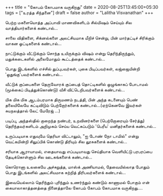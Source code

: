 +++
title = "கோபம் கோபமாக வருகிறது"
date = 2020-08-25T13:45:00+05:30
tags = ["உரத்த சிந்தனை"]
draft = false
author = "Lalitha Visvanathan"
+++

பெற்ற மகளையொத்த அப்பாவி மாணவிகளிடம் சில்மிஷம் செய்யும் சில வாத்தியார்களைக் கண்டால்...

சாலை விதிகளை, சிக்னல்களை அலட்சியமாக மீறிச் சென்று, பின் மார்தட்டிச் சிரிக்கும் வாகன ஓட்டிகளைக் கண்டால்...

நாட்டுக்கும் வீட்டுக்கும் சொந்த உயிருக்கும் விஷம்  என்று தெரிந்திருந்தும், மதுக்கடைகளில் அலைமோதும் கூட்டத்தைக் கண்டால்...

பொது இடங்களில் எச்சில் துப்புபவர்கள், புகை பிடிப்பவர்கள், லஜ்ஜையின்றி 'ஒதுங்கு'பவர்களைக் கண்டால்...

வீட்டுக் குப்பைகளை தெருவோரக் குப்பைத் தொட்டிகளில் ஒழுங்காகப் போடாமல் (மூக்கைப் பிடித்துக்கொண்டு) வீசி விட்டெறிபவர்களைக் கண்டால்...

மிக மிக மிக ஆடம்பரமாக திருமணம் நடத்தி, பின் அந்த கடனையும் பெண் தலையிலேயே கட்டிவிடும் பெற்றோர்களைக் கண்டால்…(ஏற்கெனவே இவர்கள் சுயநலத்தால் லேட் மேரேஜ் …)

படிப்பு, அந்தஸ்தில்  குறைந்த நண்பர், உறவினர்களை (பெற்றோரையும் சேர்த்து)  தெரிந்தவர்களிடம் அறிமுகம் செய்ய வெட்கப்படும் 'பெரீய' மனிதர்களைக் கண்டால்…

உருப்படியாக எதுவுமே தெரியா விட்டாலும், "ஐ டோண் நோ டாமில்" என்று வெட்கமின்றி சிலுப்பிக் கொண்டு திரியும் சில லூசுகளைக் கண்டால்...

சரியாக ஆராயாமல், எதையாவது எப்படியாவது செய்தியாக வெளியிட்டு பரபரப்பை  தேடிக்கொள்ளும் சில ஊடகங்களைக் கண்டால்...

கொரொனா உலகையே அச்சுறுத்த, மாஸ்க் அணியாமல், தேவையில்லாத போதும் பொது இடங்களில்  அலட்சியமாக சுற்றித்  திரிபவர்களைக் கண்டால்...

இவையெல்லாம் தெரிந்தும் புரிந்தும் உணர்ந்தும் கண்டும் காணாமல் போகும் என் கையாலாகாத்தனத்தை நினைத்தாலே  கோபம் கோபம் கோபமாக வருகிறது….
